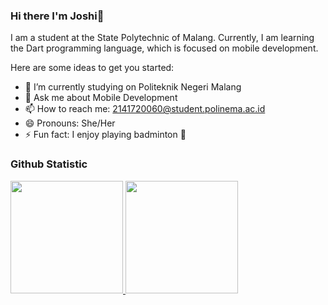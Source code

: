 ### Hi there I'm Joshi👋

I am a student at the State Polytechnic of Malang. Currently, I am learning the Dart programming language, which is focused on mobile development.

Here are some ideas to get you started:

- 🔭 I’m currently studying on Politeknik Negeri Malang
- 💬 Ask me about Mobile Development
- 📫 How to reach me: 2141720060@student.polinema.ac.id
- 😄 Pronouns: She/Her
- ⚡ Fun fact: I enjoy playing badminton 🏸


### Github Statistic
<p align="left">
<a href="https://github.com/sabnadk">
  <img height="180em" src="https://github-readme-stats-eight-theta.vercel.app/api?username=sabnadk&show_icons=true&theme=algolia&include_all_commits=true&count_private=true"/>
  <img height="180em" src="https://github-readme-stats-eight-theta.vercel.app/api/top-langs/?username=sabnadk&layout=compact&langs_count=8&theme=algolia"/>
</a>
</p>
